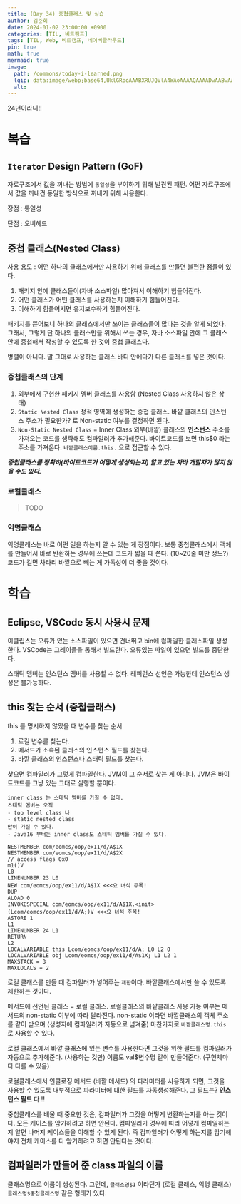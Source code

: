 ```yaml
---
title: (Day	34) 중첩클래스 및 실습
author: 김준회
date: 2024-01-02 23:00:00 +0900
categories: [TIL, 비트캠프]
tags: [TIL, Web, 비트캠프, 네이버클라우드]
pin: true
math: true
mermaid: true
image:
  path: /commons/today-i-learned.png
  lqip: data:image/webp;base64,UklGRpoAAABXRUJQVlA4WAoAAAAQAAAADwAABwAAQUxQSDIAAAARL0AmbZurmr57yyIiqE8oiG0bejIYEQTgqiDA9vqnsUSI6H+oAERp2HZ65qP/VIAWAFZQOCBCAAAA8AEAnQEqEAAIAAVAfCWkAALp8sF8rgRgAP7o9FDvMCkMde9PK7euH5M1m6VWoDXf2FkP3BqV0ZYbO6NA/VFIAAAA
  alt:
---
```

24년이라니!!

# 복습
## `Iterator` Design Pattern (GoF)
자료구조에서 값을 꺼내는 방법에 `통일성`을 부여하기 위해 발견된 패턴.
어떤 자료구조에서 값을 꺼내건 동일한 방식으로 꺼내기 위해 사용한다.

장점
: 통일성

단점
: 오버헤드

## 중첩 클래스(Nested Class)
사용 용도
: 어떤 하나의 클래스에서만 사용하기 위해 클래스를 만들면 불편한 점들이 있다.
1. 패키지 안에 클래스들이(자바 소스파일) 많아져서 이해하기 힘들어진다.
2. 어떤 클래스가 어떤 클래스를 사용하는지 이해하기 힘들어진다.
3. 이해하기 힘들어지면 유지보수하기 힘들어진다.

패키지를 뜯어보니 하나의 클래스에서만 쓰이는 클래스들이 많다는 것을 알게 되었다. 그래서, 그렇게 단 하나의 클래스만을 위해서 쓰는 경우, 자바 소스파일 안에 그 클래스 안에 중첩해서 작성할 수 있도록 한 것이 중첩 클래스다.

병렬이 아니다. 말 그대로 사용하는 클래스 바디 안에다가 다른 클래스를 넣은 것이다.

### 중첩클래스의 단계
1. 외부에서 구현한 패키지 멤버 클래스를 사용함 (Nested Class 사용하지 않은 상태)
2. `Static Nested Class`
정적 영역에 생성하는 중첩 클래스. 바깥 클래스의 인스턴스 주소가 필요한가? 로 Non-static 여부를 결정하면 된다.
3. `Non-Static Nested Class` = Inner Class
외부(바깥) 클래스의 **인스턴스** 주소를 가져오는 코드를 생략해도 컴파일러가 추가해준다.
바이트코드를 보면 this$0 라는 주소를 가져온다. `바깥클래스이름.this.` 으로 접근할 수 있다.

***중첩클래스를 정확히(바이트코드가 어떻게 생성되는지) 알고 있는 자바 개발자가 많지 않을 수도 있다.***

### 로컬클래스
>TODO

### 익명클래스
익명클래스는 바로 어떤 일을 하는지 알 수 있는 게 장점이다. 보통 중첩클래스에서 객체를 만들어서 바로 반환하는 경우에 쓰는데 코드가 짧을 때 쓴다. (10~20줄 미만 정도?)
코드가 길면 차라리 바깥으로 빼는 게 가독성이 더 좋을 것이다.


# 학습
## Eclipse, VSCode 동시 사용시 문제
이클립스는 오류가 있는 소스파일이 있으면 건너뛰고 bin에 컴파일한 클래스파일 생성한다.
VSCode는 그레이들을 통해서 빌드한다. 오류있는 파일이 있으면 빌드를 중단한다.


스태틱 멤버는 인스턴스 멤버를 사용할 수 없다. 레퍼런스 선언은 가능한데 인스턴스 생성은 불가능하다.

## this 찾는 순서 (중첩클래스)
this 를 명시하지 않았을 때 변수를 찾는 순서
1. 로컬 변수를 찾는다.
2. 메서드가 소속된 클래스의 인스턴스 필드를 찾는다.
3. 바깥 클래스의 인스턴스나 스태틱 필드를 찾는다.

찾으면 컴파일러가 그렇게 컴파일한다. JVM이 그 순서로 찾는 게 아니다. JVM은 바이트코드를 그냥 있는 그대로 실행할 뿐이다.

```
inner class 는 스태틱 멤버를 가질 수 없다.
스태틱 멤버는 오직
- top level class 나
- static nested class
만이 가질 수 있다.
- Java16 부터는 inner class도 스태틱 멤버를 가질 수 있다.
```
```
NESTMEMBER com/eomcs/oop/ex11/d/A$1X
NESTMEMBER com/eomcs/oop/ex11/d/A$2X
// access flags 0x0
m1()V
L0
LINENUMBER 23 L0
NEW com/eomcs/oop/ex11/d/A$1X <<<요 녀석 주목!
DUP
ALOAD 0
INVOKESPECIAL com/eomcs/oop/ex11/d/A$1X.<init>(Lcom/eomcs/oop/ex11/d/A;)V <<<요 녀석 주목!
ASTORE 1
L1
LINENUMBER 24 L1
RETURN
L2
LOCALVARIABLE this Lcom/eomcs/oop/ex11/d/A; L0 L2 0
LOCALVARIABLE obj Lcom/eomcs/oop/ex11/d/A$1X; L1 L2 1
MAXSTACK = 3
MAXLOCALS = 2
```
로컬 클래스를 만들 때 컴파일러가 넣어주는 `제한`이다.
바깥클래스에서만 쓸 수 있도록 제한하는 것이다.


메서드에 선언된 클래스 = 로컬 클래스.
로컬클래스의 바깥클래스 사용 가능 여부는 메서드의 non-static 여부에 따라 달라진다.
non-static 이라면 바깥클래스의 객체 주소를 같이 받으며 (생성자에 컴파일러가 자동으로 넘겨줌) 마찬가지로 `바깥클래스명.this` 로 사용할 수 있다.


로컬 클래스에서 바깥 클래스에 있는 변수를 사용한다면
그것을 위한 필드를 컴파일러가 자동으로 추가해준다. (사용하는 것만)
이름도 val$변수명 같이 만들어준다. (구현체마다 다를 수 있음)

로컬클래스에서 인클로징 메서드 (바깥 메서드) 의 파라미터를 사용하게 되면,
그것을 사용할 수 있도록 내부적으로 파라미터에 대한 필드를 자동생성해준다.
그 필드는? **인스턴스 필드** 다 !!

중첩클래스를 배울 때 중요한 것은,
컴파일러가 그것을 어떻게 변환하는지를 아는 것이다.
모든 케이스를 암기하려고 하면 안된다.
컴파일러가 경우에 따라 어떻게 컴파일하는지 알면
나머지 케이스들을 이해할 수 있게 된다.
즉 컴파일러가 어떻게 하는지를 암기해야지
전체 케이스를 다 암기하려고 하면 안된다는 것이다.


## 컴파일러가 만들어 준 class 파일의 이름
클래스명으로 이름이 생성된다.
그런데,
`클래스명$1` 이라던가 (로컬 클래스, 익명 클래스)
`클래스명$중첩클래스명` 같은 형태가 있다.